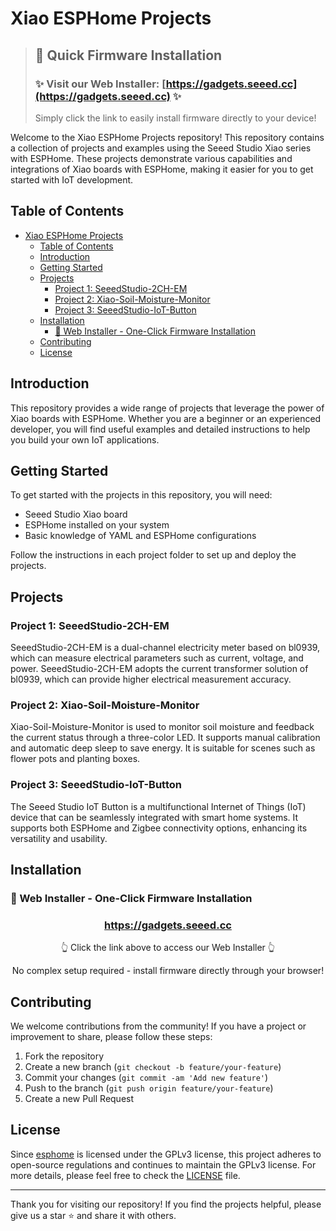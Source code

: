 # Xiao ESPHome Projects

> ## 🚀 Quick Firmware Installation
> ### ✨ Visit our Web Installer: [https://gadgets.seeed.cc](https://gadgets.seeed.cc) ✨
> Simply click the link to easily install firmware directly to your device!

Welcome to the Xiao ESPHome Projects repository! This repository contains a collection of projects and examples using the Seeed Studio Xiao series with ESPHome. These projects demonstrate various capabilities and integrations of Xiao boards with ESPHome, making it easier for you to get started with IoT development.

## Table of Contents

- [Xiao ESPHome Projects](#xiao-esphome-projects)
  - [Table of Contents](#table-of-contents)
  - [Introduction](#introduction)
  - [Getting Started](#getting-started)
  - [Projects](#projects)
    - [Project 1: SeeedStudio-2CH-EM](#project-1-seeedstudio-2ch-em)
    - [Project 2: Xiao-Soil-Moisture-Monitor](#project-2-xiao-soil-moisture-monitor)
    - [Project 3: SeeedStudio-IoT-Button](#project-3-seeedstudio-iot-button)
  - [Installation](#installation)
    - [📱 Web Installer - One-Click Firmware Installation](#-web-installer---one-click-firmware-installation)
  - [Contributing](#contributing)
  - [License](#license)

## Introduction

This repository provides a wide range of projects that leverage the power of Xiao boards with ESPHome. Whether you are a beginner or an experienced developer, you will find useful examples and detailed instructions to help you build your own IoT applications.

## Getting Started

To get started with the projects in this repository, you will need:

- Seeed Studio Xiao board
- ESPHome installed on your system
- Basic knowledge of YAML and ESPHome configurations

Follow the instructions in each project folder to set up and deploy the projects.

## Projects

### Project 1: SeeedStudio-2CH-EM

SeeedStudio-2CH-EM is a dual-channel electricity meter based on bl0939, which can measure electrical parameters such as current, voltage, and power. SeeedStudio-2CH-EM adopts the current transformer solution of bl0939, which can provide higher electrical measurement accuracy.

### Project 2: Xiao-Soil-Moisture-Monitor

Xiao-Soil-Moisture-Monitor is used to monitor soil moisture and feedback the current status through a three-color LED. It supports manual calibration and automatic deep sleep to save energy. It is suitable for scenes such as flower pots and planting boxes.

### Project 3: SeeedStudio-IoT-Button

The Seeed Studio IoT Button is a multifunctional Internet of Things (IoT) device that can be seamlessly integrated with smart home systems. It supports both ESPHome and Zigbee connectivity options, enhancing its versatility and usability.

## Installation
### 📱 Web Installer - One-Click Firmware Installation

<div align="center">
  <h3><a href="https://gadgets.seeed.cc">https://gadgets.seeed.cc</a></h3>
  <p>👆 Click the link above to access our Web Installer 👆</p>
  <p>No complex setup required - install firmware directly through your browser!</p>
</div>


## Contributing

We welcome contributions from the community! If you have a project or improvement to share, please follow these steps:

1. Fork the repository
2. Create a new branch (`git checkout -b feature/your-feature`)
3. Commit your changes (`git commit -am 'Add new feature'`)
4. Push to the branch (`git push origin feature/your-feature`)
5. Create a new Pull Request

## License

Since [esphome](https://github.com/esphome/esphome) is licensed under the GPLv3 license, this project adheres to open-source regulations and continues to maintain the GPLv3 license. For more details, please feel free to check the [LICENSE](LICENSE) file.

---

Thank you for visiting our repository! If you find the projects helpful, please give us a star ⭐ and share it with others.
